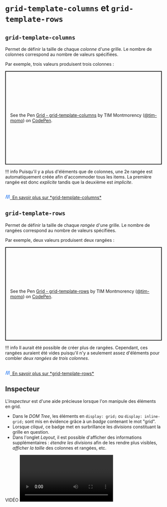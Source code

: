 # `grid-template-columns` et `grid-template-rows`

## `grid-template-columns`

Permet de définir la taille de chaque *colonne* d'une grille. Le nombre de colonnes correspond au nombre de valeurs spécifiées.

Par exemple, trois valeurs produisent trois colonnes :

<p class="codepen" data-height="300" data-default-tab="result" data-slug-hash="wvRexmm" data-pen-title="Grid - grid-template-columns" data-user="tim-momo" style="height: 300px; box-sizing: border-box; display: flex; align-items: center; justify-content: center; border: 2px solid; margin: 1em 0; padding: 1em;">
  <span>See the Pen <a href="https://codepen.io/tim-momo/pen/wvRexmm">
  Grid - grid-template-columns</a> by TIM Montmorency (<a href="https://codepen.io/tim-momo">@tim-momo</a>)
  on <a href="https://codepen.io">CodePen</a>.</span>
</p>


!!! info
    Puisqu'il y a plus d'éléments que de colonnes, une 2e rangée est automatiquement créée afin d'accommoder tous les items. La première rangée est donc *explicite* tandis que la deuxième est *implicite*.

<br>
<a href="https://developer.mozilla.org/fr/docs/Web/CSS/grid-template-columns" class="md-button "><img src="../../assets/mdn.svg" style="width: 15px; height: auto;">&nbsp;&nbsp;En savoir plus sur *grid-template-columns*</a>

## `grid-template-rows`

Permet de définir la taille de chaque *rangée* d'une grille. Le nombre
de rangées correspond au nombre de valeurs spécifiées.

Par exemple, deux valeurs produisent deux rangées :

<p class="codepen" data-height="300" data-default-tab="result" data-slug-hash="VwqWBdm" data-pen-title="Grid - grid-template-rows" data-user="tim-momo" style="height: 300px; box-sizing: border-box; display: flex; align-items: center; justify-content: center; border: 2px solid; margin: 1em 0; padding: 1em;">
  <span>See the Pen <a href="https://codepen.io/tim-momo/pen/VwqWBdm">
  Grid - grid-template-rows</a> by TIM Montmorency (<a href="https://codepen.io/tim-momo">@tim-momo</a>)
  on <a href="https://codepen.io">CodePen</a>.</span>
</p>

<script async src="https://public.codepenassets.com/embed/index.js"></script>

!!! info
    Il aurait été possible de créer plus de rangées. Cependant, ces rangées auraient été vides puisqu'il n'y a seulement assez d'éléments pour combler *deux rangées de trois colonnes*.

<br>
<a href="https://developer.mozilla.org/fr/docs/Web/CSS/grid-template-rows" class="md-button "><img src="../../assets/mdn.svg" style="width: 15px; height: auto;">&nbsp;&nbsp;En savoir plus sur *grid-template-rows*</a>



## Inspecteur

L'*inspecteur* est d'une aide précieuse lorsque l'on manipule des
éléments en grid.

- Dans le *DOM Tree*, les éléments en `display: grid;` ou `display: inline-grid;` sont mis en évidence grâce à un *badge* contenant le mot "grid".
- Lorsque *cliqué*, ce badge met en surbrillance les *divisions* constituant la grille en question.
- Dans l'onglet *Layout*, il est possible d'afficher des informations supplémentaires : *étendre les divisions* afin de les rendre plus visibles, *afficher la taille* des colonnes et rangées, etc.

VIDÉO
![Grid layout inspector](../assets/grid-inspector-layout.mp4)
